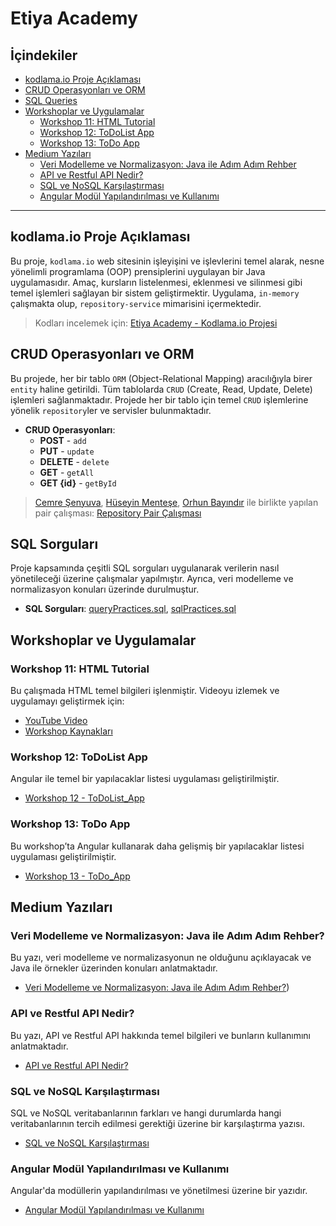 # Etiya Academy

## İçindekiler

- [kodlama.io Proje Açıklaması](#kodlamaio-proje-açıklaması)
- [CRUD Operasyonları ve ORM](#crud-operasyonları-ve-orm)
- [SQL Queries](#sql-sorguları)
- [Workshoplar ve Uygulamalar](#workshoplar-ve-uygulamalar)
  - [Workshop 11: HTML Tutorial](#workshop-11-html-tutorial)
  - [Workshop 12: ToDoList App](#workshop-12-todolist-app)
  - [Workshop 13: ToDo App](#workshop-13-todo-app)
- [Medium Yazıları](#medium-yazıları)
  - [Veri Modelleme ve Normalizasyon: Java ile Adım Adım Rehber](#veri-modelleme-ve-normalizasyon-java-ile-adım-adım-rehber)
  - [API ve Restful API Nedir?](#api-ve-restful-api-nedir)
  - [SQL ve NoSQL Karşılaştırması](#sql-ve-nosql-karşılaştırması)
  - [Angular Modül Yapılandırılması ve Kullanımı](#angular-modül-yapılandırılması-ve-kullanımı)

---

## kodlama.io Proje Açıklaması

Bu proje, `kodlama.io` web sitesinin işleyişini ve işlevlerini temel alarak, nesne yönelimli programlama (OOP) prensiplerini uygulayan bir Java uygulamasıdır. Amaç, kursların listelenmesi, eklenmesi ve silinmesi gibi temel işlemleri sağlayan bir sistem geliştirmektir. Uygulama, `in-memory` çalışmakta olup, `repository-service` mimarisini içermektedir.

> Kodları incelemek için: [Etiya Academy - Kodlama.io Projesi](https://github.com/SabaUrgup/EtiyaAcademy/tree/main/Java/workshop/kodlamaio)


## CRUD Operasyonları ve ORM

Bu projede, her bir tablo `ORM` (Object-Relational Mapping) aracılığıyla birer `entity` haline getirildi. Tüm tablolarda `CRUD` (Create, Read, Update, Delete) işlemleri sağlanmaktadır. Projede her bir tablo için temel `CRUD` işlemlerine yönelik `repository`ler ve servisler bulunmaktadır.

- **CRUD Operasyonları**:
  - **POST** - `add`
  - **PUT** - `update`
  - **DELETE** - `delete`
  - **GET** - `getAll`
  - **GET {id}** - `getById`

> [Cemre Şenyuva](https://github.com/cemrecodes), [Hüseyin Menteşe](https://github.com/huseyin20), [Orhun Bayındır](https://github.com/orhunbayindir) ile birlikte yapılan pair çalışması: [Repository Pair Çalışması](https://github.com/orhunbayindir/academy.Pair1)

## SQL Sorguları

Proje kapsamında çeşitli SQL sorguları uygulanarak verilerin nasıl yönetileceği üzerine çalışmalar yapılmıştır. Ayrıca, veri modelleme ve normalizasyon konuları üzerinde durulmuştur.

- **SQL Sorguları**: [queryPractices.sql](https://github.com/SabaUrgup/EtiyaAcademy/blob/main/SQL/queryPractices.sql), [sqlPractices.sql](https://github.com/SabaUrgup/EtiyaAcademy/blob/main/SQL/sqlPractices.sql)

## Workshoplar ve Uygulamalar

### Workshop 11: HTML Tutorial

Bu çalışmada HTML temel bilgileri işlenmiştir. Videoyu izlemek ve uygulamayı geliştirmek için:
- [YouTube Video](https://youtu.be/HD13eq_Pmp8?si=T1Ki_53p4dwWbNx7)
- [Workshop Kaynakları](https://github.com/SabaUrgup/EtiyaAcademy/tree/main/Angular/workshop/HTML_Tutorial)

### Workshop 12: ToDoList App

Angular ile temel bir yapılacaklar listesi uygulaması geliştirilmiştir.
- [Workshop 12 - ToDoList_App](https://github.com/SabaUrgup/EtiyaAcademy/tree/main/Angular/workshop/ToDoList_App)

### Workshop 13: ToDo App

Bu workshop’ta Angular kullanarak daha gelişmiş bir yapılacaklar listesi uygulaması geliştirilmiştir.
- [Workshop 13 - ToDo_App](https://github.com/SabaUrgup/EtiyaAcademy/tree/main/Angular/workshop/ToDo_App)


## Medium Yazıları

### Veri Modelleme ve Normalizasyon: Java ile Adım Adım Rehber?

Bu yazı, veri modelleme ve normalizasyonun ne olduğunu açıklayacak ve Java ile örnekler üzerinden konuları anlatmaktadır.

- [Veri Modelleme ve Normalizasyon: Java ile Adım Adım Rehber?](https://medium.com/@sabaurgup/veri-modelleme-ve-normalizasyon-java-ile-ad%C4%B1m-ad%C4%B1m-rehber-94c087352995))

### API ve Restful API Nedir?

Bu yazı, API ve Restful API hakkında temel bilgileri ve bunların kullanımını anlatmaktadır.

- [API ve Restful API Nedir?](https://medium.com/@sabaurgup/api-nedir-81f9035e9497)

### SQL ve NoSQL Karşılaştırması

SQL ve NoSQL veritabanlarının farkları ve hangi durumlarda hangi veritabanlarının tercih edilmesi gerektiği üzerine bir karşılaştırma yazısı.

- [SQL ve NoSQL Karşılaştırması](https://medium.com/@sabaurgup/sql-vs-nosqlde-denormalizasyon-kar%C5%9F%C4%B1la%C5%9Ft%C4%B1rmas%C4%B1-66ce5659d82f)

### Angular Modül Yapılandırılması ve Kullanımı

Angular'da modüllerin yapılandırılması ve yönetilmesi üzerine bir yazıdır.

- [Angular Modül Yapılandırılması ve Kullanımı](https://medium.com/@sabaurgup/angular-modül-yapılandırılması-ve-kullanımı-dad2e408a06e)


